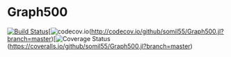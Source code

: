 # Graph500

[![Build Status](https://travis-ci.org/somil55/Graph500.jl.svg?branch=master)](https://travis-ci.org/somil55/Graph500.jl)[![codecov.io](http://codecov.io/github/somil55/Graph500.jl/coverage.svg?branch=master)(http://codecov.io/github/somil55/Graph500.jl?branch=master)[![Coverage Status](https://coveralls.io/repos/github/somil55/Graph500.jl/badge.svg?branch=master)(https://coveralls.io/github/somil55/Graph500.jl?branch=master)
